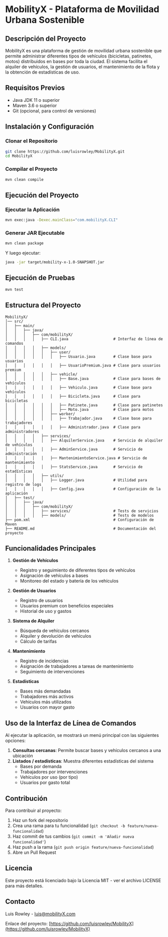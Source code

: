 # MobilityX - Plataforma de Movilidad Urbana Sostenible

## Descripción del Proyecto

MobilityX es una plataforma de gestión de movilidad urbana sostenible que permite administrar diferentes tipos de vehículos (bicicletas, patinetes, motos) distribuidos en bases por toda la ciudad. El sistema facilita el alquiler de vehículos, la gestión de usuarios, el mantenimiento de la flota y la obtención de estadísticas de uso.

## Requisitos Previos

- Java JDK 11 o superior
- Maven 3.6 o superior
- Git (opcional, para control de versiones)

## Instalación y Configuración

### Clonar el Repositorio

```bash
git clone https://github.com/luisrowley/MobilityX.git
cd MobilityX
```

### Compilar el Proyecto

```bash
mvn clean compile
```

## Ejecución del Proyecto

### Ejecutar la Aplicación

```bash
mvn exec:java -Dexec.mainClass="com.mobilityX.CLI"
```

### Generar JAR Ejecutable

```bash
mvn clean package
```

Y luego ejecutar:

```bash
java -jar target/mobility-x-1.0-SNAPSHOT.jar
```

## Ejecución de Pruebas

```bash
mvn test
```

## Estructura del Proyecto

```
MobilityX/
│── src/
│   ├── main/
│   │   ├── java/
│   │   │   ├── com/mobilityX/
│   │   │   │   ├── CLI.java                    # Interfaz de línea de comandos
│   │   │   │   ├── models/
│   │   │   │   │   ├── user/
│   │   │   │   │   │   ├── Usuario.java        # Clase base para usuarios
│   │   │   │   │   │   ├── UsuarioPremium.java # Clase para usuarios premium
│   │   │   │   │   ├── vehicle/
│   │   │   │   │   │   ├── Base.java           # Clase para bases de vehículos
│   │   │   │   │   │   ├── Vehiculo.java       # Clase base para vehículos
│   │   │   │   │   │   ├── Bicicleta.java      # Clase para bicicletas
│   │   │   │   │   │   ├── Patinete.java       # Clase para patinetes
│   │   │   │   │   │   ├── Moto.java           # Clase para motos
│   │   │   │   │   ├── worker/
│   │   │   │   │   │   ├── Trabajador.java     # Clase base para trabajadores
│   │   │   │   │   │   ├── Administrador.java  # Clase para administradores
│   │   │   │   ├── services/
│   │   │   │   │   ├── AlquilerService.java    # Servicio de alquiler de vehículos
│   │   │   │   │   ├── AdminService.java       # Servicio de administración
│   │   │   │   │   ├── MantenimientoService.java # Servicio de mantenimiento
│   │   │   │   │   ├── StatsService.java       # Servicio de estadísticas
│   │   │   │   ├── utils/
│   │   │   │   │   ├── Logger.java             # Utilidad para registro de logs
│   │   │   │   │   ├── Config.java             # Configuración de la aplicación
│   ├── test/
│   │   ├── java/
│   │   │   ├── com/mobilityX/
│   │   │   │   ├── services/                   # Tests de servicios
│   │   │   │   ├── models/                     # Tests de modelos
├── pom.xml                                     # Configuración de Maven
├── README.md                                   # Documentación del proyecto
```

## Funcionalidades Principales

1. **Gestión de Vehículos**
   - Registro y seguimiento de diferentes tipos de vehículos
   - Asignación de vehículos a bases
   - Monitoreo del estado y batería de los vehículos

2. **Gestión de Usuarios**
   - Registro de usuarios
   - Usuarios premium con beneficios especiales
   - Historial de uso y gastos

3. **Sistema de Alquiler**
   - Búsqueda de vehículos cercanos
   - Alquiler y devolución de vehículos
   - Cálculo de tarifas

4. **Mantenimiento**
   - Registro de incidencias
   - Asignación de trabajadores a tareas de mantenimiento
   - Seguimiento de intervenciones

5. **Estadísticas**
   - Bases más demandadas
   - Trabajadores más activos
   - Vehículos más utilizados
   - Usuarios con mayor gasto

## Uso de la Interfaz de Línea de Comandos

Al ejecutar la aplicación, se mostrará un menú principal con las siguientes opciones:

1. **Consultas cercanas**: Permite buscar bases y vehículos cercanos a una ubicación
2. **Listados / estadísticas**: Muestra diferentes estadísticas del sistema
   - Bases por demanda
   - Trabajadores por intervenciones
   - Vehículos por uso (por tipo)
   - Usuarios por gasto total

## Contribución

Para contribuir al proyecto:

1. Haz un fork del repositorio
2. Crea una rama para tu funcionalidad (`git checkout -b feature/nueva-funcionalidad`)
3. Haz commit de tus cambios (`git commit -m 'Añadir nueva funcionalidad'`)
4. Haz push a la rama (`git push origin feature/nueva-funcionalidad`)
5. Abre un Pull Request

## Licencia

Este proyecto está licenciado bajo la Licencia MIT - ver el archivo LICENSE para más detalles.

## Contacto

Luis Rowley - luis@mobilityX.com

Enlace del proyecto: [https://github.com/luisrowley/MobilityX](https://github.com/luisrowley/MobilityX)